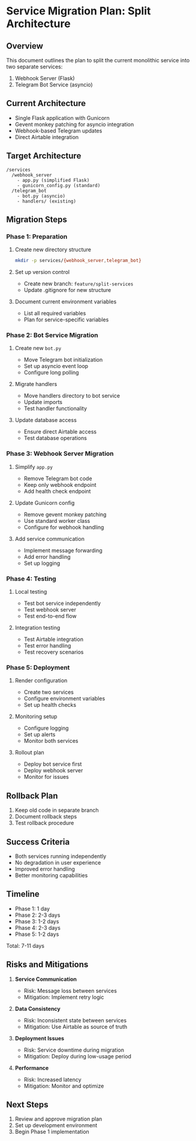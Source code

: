 # Service Migration Plan: Split Architecture

## Overview
This document outlines the plan to split the current monolithic service into two separate services:
1. Webhook Server (Flask)
2. Telegram Bot Service (asyncio)

## Current Architecture
- Single Flask application with Gunicorn
- Gevent monkey patching for asyncio integration
- Webhook-based Telegram updates
- Direct Airtable integration

## Target Architecture
```
/services
  /webhook_server
    - app.py (simplified Flask)
    - gunicorn_config.py (standard)
  /telegram_bot
    - bot.py (asyncio)
    - handlers/ (existing)
```

## Migration Steps

### Phase 1: Preparation
1. Create new directory structure
   ```bash
   mkdir -p services/{webhook_server,telegram_bot}
   ```

2. Set up version control
   - Create new branch: `feature/split-services`
   - Update .gitignore for new structure

3. Document current environment variables
   - List all required variables
   - Plan for service-specific variables

### Phase 2: Bot Service Migration
1. Create new `bot.py`
   - Move Telegram bot initialization
   - Set up asyncio event loop
   - Configure long polling

2. Migrate handlers
   - Move handlers directory to bot service
   - Update imports
   - Test handler functionality

3. Update database access
   - Ensure direct Airtable access
   - Test database operations

### Phase 3: Webhook Server Migration
1. Simplify `app.py`
   - Remove Telegram bot code
   - Keep only webhook endpoint
   - Add health check endpoint

2. Update Gunicorn config
   - Remove gevent monkey patching
   - Use standard worker class
   - Configure for webhook handling

3. Add service communication
   - Implement message forwarding
   - Add error handling
   - Set up logging

### Phase 4: Testing
1. Local testing
   - Test bot service independently
   - Test webhook server
   - Test end-to-end flow

2. Integration testing
   - Test Airtable integration
   - Test error handling
   - Test recovery scenarios

### Phase 5: Deployment
1. Render configuration
   - Create two services
   - Configure environment variables
   - Set up health checks

2. Monitoring setup
   - Configure logging
   - Set up alerts
   - Monitor both services

3. Rollout plan
   - Deploy bot service first
   - Deploy webhook server
   - Monitor for issues

## Rollback Plan
1. Keep old code in separate branch
2. Document rollback steps
3. Test rollback procedure

## Success Criteria
- Both services running independently
- No degradation in user experience
- Improved error handling
- Better monitoring capabilities

## Timeline
- Phase 1: 1 day
- Phase 2: 2-3 days
- Phase 3: 1-2 days
- Phase 4: 2-3 days
- Phase 5: 1-2 days

Total: 7-11 days

## Risks and Mitigations
1. **Service Communication**
   - Risk: Message loss between services
   - Mitigation: Implement retry logic

2. **Data Consistency**
   - Risk: Inconsistent state between services
   - Mitigation: Use Airtable as source of truth

3. **Deployment Issues**
   - Risk: Service downtime during migration
   - Mitigation: Deploy during low-usage period

4. **Performance**
   - Risk: Increased latency
   - Mitigation: Monitor and optimize

## Next Steps
1. Review and approve migration plan
2. Set up development environment
3. Begin Phase 1 implementation 
